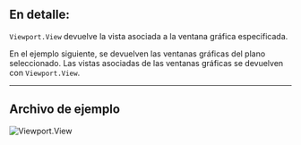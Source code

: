 ## En detalle:
`Viewport.View` devuelve la vista asociada a la ventana gráfica especificada.

En el ejemplo siguiente, se devuelven las ventanas gráficas del plano seleccionado. Las vistas asociadas de las ventanas gráficas se devuelven con `Viewport.View`.
___
## Archivo de ejemplo

![Viewport.View](./Revit.Elements.Viewport.View_img.jpg)
